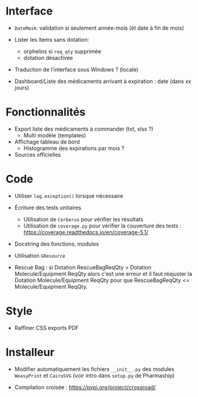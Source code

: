 # Interface
* `DateMask`: validation si seulement année-mois (et date à fin de mois)
* Lister les items sans dotation:
  * orphelins si `req_qty` supprimée
  * dotation désactivée
* Traduction de l'interface sous Windows ? (locale)

* Dashboard/Liste des médicaments arrivant à expiration : date (dans xx jours)

# Fonctionnalités
* Export liste des médicaments à commander (txt, xlsx ?)
  * Multi modèle (templates)
* Affichage tableau de bord
  * Histogramme des expirations par mois ?
* Sources officielles

# Code
* Utiliser `log.exception()` lorsque nécessaire
* Écriture des tests unitaires
  * Utilisation de `Cerberus` pour vérifier les résultats
  * Utilisation de `coverage.py` pour vérifier la couverture des tests : https://coverage.readthedocs.io/en/coverage-5.1/
* Docstring des fonctions, modules
* Utilisation `GResource`

* Rescue Bag : si Dotation RescueBagReqQty > Dotation Molecule/Equipment ReqQty alors c'est une erreur et il faut réajuster la Dotation Molecule/Equipment ReqQty pour que RescueBagReqQty <= Molecule/Equipment ReqQty.

# Style
* Raffiner CSS exports PDF

# Installeur
* Modifier automatiquement les fichiers `__init__.py` des modules `WeasyPrint` et `CairoSVG` (voir intro dans `setup.py` de Pharmaship)

* Compilation croisée : https://pypi.org/project/crossroad/
